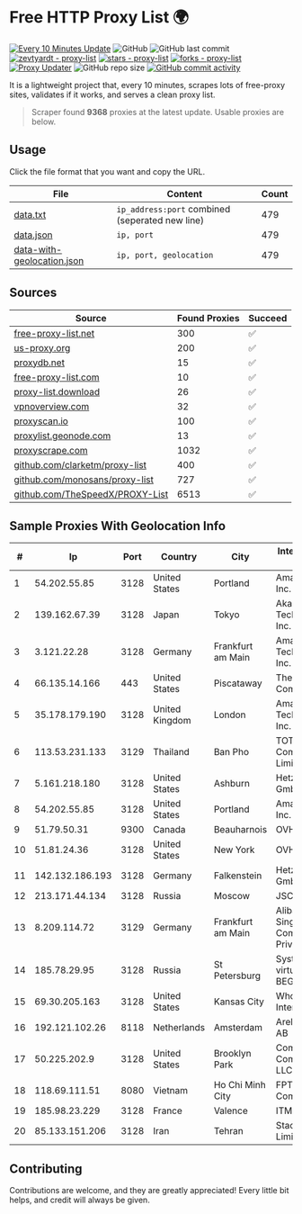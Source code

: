 
# Free HTTP Proxy List 🌍

[![Every 10 Minutes Update](https://github.com/mertguvencli/http-proxy-list/actions/workflows/main.yml/badge.svg?branch=main)](https://github.com/mertguvencli/http-proxy-list/actions/workflows/main.yml)
![GitHub](https://img.shields.io/github/license/mertguvencli/http-proxy-list)
![GitHub last commit](https://img.shields.io/github/last-commit/mertguvencli/http-proxy-list)
[![zevtyardt - proxy-list](https://img.shields.io/static/v1?label=zevtyardt&message=proxy-list&color=blue&logo=github)](https://github.com/zevtyardt/proxy-list "Go to GitHub repo")
[![stars - proxy-list](https://img.shields.io/github/stars/zevtyardt/proxy-list?style=social)](https://github.com/zevtyardt/proxy-list)
[![forks - proxy-list](https://img.shields.io/github/forks/zevtyardt/proxy-list?style=social)](https://github.com/zevtyardt/proxy-list)
[![Proxy Updater](https://github.com/zevtyardt/proxy-list/workflows/Proxy%20Updater/badge.svg)](https://github.com/zevtyardt/proxy-list/actions?query=workflow:"Proxy+Updater")
![GitHub repo size](https://img.shields.io/github/repo-size/zevtyardt/proxy-list)
[![GitHub commit activity](https://img.shields.io/github/commit-activity/m/zevtyardt/proxy-list?logo=commits)](https://github.com/zevtyardt/proxy-list/commits/main)

It is a lightweight project that, every 10 minutes, scrapes lots of free-proxy sites, validates if it works, and serves a clean proxy list.

> Scraper found **9368** proxies at the latest update. Usable proxies are below.

## Usage

Click the file format that you want and copy the URL.

|File|Content|Count|
|----|-------|-----|
|[data.txt](https://raw.githubusercontent.com/mertguvencli/http-proxy-list/main/proxy-list/data.txt)|`ip_address:port` combined (seperated new line)|479|
|[data.json](https://raw.githubusercontent.com/mertguvencli/http-proxy-list/main/proxy-list/data.json)|`ip, port`|479|
|[data-with-geolocation.json](https://raw.githubusercontent.com/mertguvencli/http-proxy-list/main/proxy-list/data-with-geolocation.json)|`ip, port, geolocation`|479|

## Sources

|Source|Found Proxies|Succeed|
|------|-------------|-------|
|[free-proxy-list.net](https://free-proxy-list.net)|300|✅|
|[us-proxy.org](https://www.us-proxy.org)|200|✅|
|[proxydb.net](http://proxydb.net)|15|✅|
|[free-proxy-list.com](https://free-proxy-list.com/?page=&port=&type%5B%5D=http&type%5B%5D=https&up_time=0&search=Search)|10|✅|
|[proxy-list.download](https://www.proxy-list.download/HTTP)|26|✅|
|[vpnoverview.com](https://vpnoverview.com/privacy/anonymous-browsing/free-proxy-servers)|32|✅|
|[proxyscan.io](https://www.proxyscan.io)|100|✅|
|[proxylist.geonode.com](https://proxylist.geonode.com/api/proxy-list?limit=300&page=1&sort_by=lastChecked&sort_type=desc&protocols=http,https)|13|✅|
|[proxyscrape.com](https://api.proxyscrape.com/v2/?request=displayproxies&protocol=http&timeout=10000&country=all&ssl=all&anonymity=all)|1032|✅|
|[github.com/clarketm/proxy-list](https://raw.githubusercontent.com/clarketm/proxy-list/master/proxy-list-raw.txt)|400|✅|
|[github.com/monosans/proxy-list](https://raw.githubusercontent.com/monosans/proxy-list/main/proxies/http.txt)|727|✅|
|[github.com/TheSpeedX/PROXY-List](https://raw.githubusercontent.com/TheSpeedX/PROXY-List/master/http.txt)|6513|✅|


## Sample Proxies With Geolocation Info

|#|Ip|Port|Country|City|Internet Service Provider|
|-|--|----|-------|----|-------------------------|
|1|54.202.55.85|3128|United States|Portland|Amazon.com, Inc.|
|2|139.162.67.39|3128|Japan|Tokyo|Akamai Technologies, Inc.|
|3|3.121.22.28|3128|Germany|Frankfurt am Main|Amazon Technologies Inc.|
|4|66.135.14.166|443|United States|Piscataway|The Constant Company, LLC|
|5|35.178.179.190|3128|United Kingdom|London|Amazon Technologies Inc.|
|6|113.53.231.133|3129|Thailand|Ban Pho|TOT Public Company Limited|
|7|5.161.218.180|3128|United States|Ashburn|Hetzner Online GmbH|
|8|54.202.55.85|3128|United States|Portland|Amazon.com, Inc.|
|9|51.79.50.31|9300|Canada|Beauharnois|OVH SAS|
|10|51.81.24.36|3128|United States|New York|OVH US LLC|
|11|142.132.186.193|3128|Germany|Falkenstein|Hetzner Online GmbH|
|12|213.171.44.134|3128|Russia|Moscow|JSC Comcor|
|13|8.209.114.72|3129|Germany|Frankfurt am Main|Alibaba.com Singapore E-Commerce Private Limited|
|14|185.78.29.95|3128|Russia|St Petersburg|System servers virtual hosting BEGET.RU|
|15|69.30.205.163|3128|United States|Kansas City|WholeSale Internet|
|16|192.121.102.26|8118|Netherlands|Amsterdam|Arelion Sweden AB|
|17|50.225.202.9|3128|United States|Brooklyn Park|Comcast Cable Communications, LLC|
|18|118.69.111.51|8080|Vietnam|Ho Chi Minh City|FPT Telecom Company|
|19|185.98.23.229|3128|France|Valence|ITMETRIX|
|20|85.133.151.206|3128|Iran|Tehran|Stack Network Limited|



## Contributing

Contributions are welcome, and they are greatly appreciated! Every
little bit helps, and credit will always be given.

